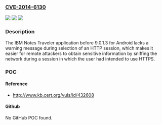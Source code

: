 ### [CVE-2014-6130](https://cve.mitre.org/cgi-bin/cvename.cgi?name=CVE-2014-6130)
![](https://img.shields.io/static/v1?label=Product&message=n%2Fa&color=blue)
![](https://img.shields.io/static/v1?label=Version&message=n%2Fa&color=blue)
![](https://img.shields.io/static/v1?label=Vulnerability&message=n%2Fa&color=brighgreen)

### Description

The IBM Notes Traveler application before 9.0.1.3 for Android lacks a warning message during selection of an HTTP session, which makes it easier for remote attackers to obtain sensitive information by sniffing the network during a session in which the user had intended to use HTTPS.

### POC

#### Reference
- http://www.kb.cert.org/vuls/id/432608

#### Github
No GitHub POC found.

